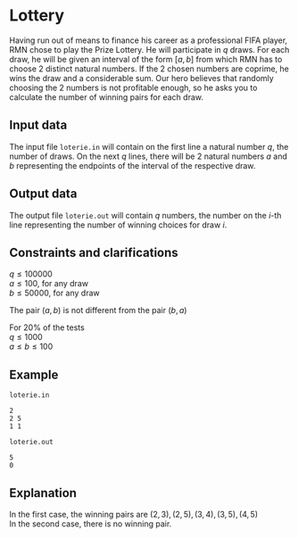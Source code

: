 # Lottery

Having run out of means to finance his career as a professional FIFA player, RMN chose to play the Prize Lottery. He will participate in $q$ draws. For each draw, he will be given an interval of the form $[a,b]$ from which RMN has to choose 2 distinct natural numbers. If the 2 chosen numbers are coprime, he wins the draw and a considerable sum. Our hero believes that randomly choosing the 2 numbers is not profitable enough, so he asks you to calculate the number of winning pairs for each draw.

## Input data

The input file `loterie.in` will contain on the first line a natural number $q$, the number of draws. On the next $q$ lines, there will be 2 natural numbers $a$ and $b$ representing the endpoints of the interval of the respective draw.

## Output data

The output file `loterie.out` will contain $q$ numbers, the number on the $i$-th line representing the number of winning choices for draw $i$.

## Constraints and clarifications

$q \leq 100000$  
$a \leq 100$, for any draw  
$b \leq 50000$, for any draw  

The pair $(a,b)$ is not different from the pair $(b,a)$

For 20% of the tests  
$q \leq 1000$  
$a \leq b \leq 100$

## Example

`loterie.in`  
```
2  
2 5  
1 1  
```

`loterie.out`  
```
5  
0  
```

## Explanation

In the first case, the winning pairs are $(2,3), (2,5), (3,4), (3,5), (4,5)$  
In the second case, there is no winning pair.